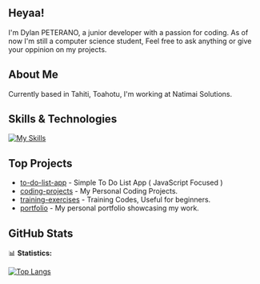 ## Heyaa!

I'm Dylan PETERANO, a junior developer with a passion for coding. As of now I'm still a computer science student, 
Feel free to ask anything or give your oppinion on my projects.

## About Me

Currently based in Tahiti, Toahotu, I'm working at Natimai Solutions.

## Skills & Technologies

[![My Skills](https://skillicons.dev/icons?i=html,css,c,cpp,py,js,git,fastapi&perline=8)](https://skillicons.dev)

## Top Projects

- [to-do-list-app](https://github.com/dpeterano/to-do-list-app) - Simple To Do List App ( JavaScript Focused )
- [coding-projects](https://github.com/dpeterano/coding-projects) - My Personal Coding Projects.
- [training-exercises](https://github.com/dpeterano/training-exercises) - Training Codes, Useful for beginners.
- [portfolio](https://github.com/dpeterano/portfolio) - My personal portfolio showcasing my work.

## GitHub Stats

📊 **Statistics:** 

[![Top Langs](https://github-readme-stats.vercel.app/api/top-langs/?username=dpeterano&layout=compact&theme=dark)](https://github.com/anuraghazra/github-readme-stats)
